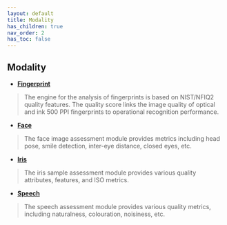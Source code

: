 ```yaml
---
layout: default
title: Modality
has_children: true
nav_order: 2
has_toc: false
---
```


## Modality

+ [__Fingerprint__](https://biometix.github.io/modality/fingerprint.html)

> The engine for the analysis of fingerprints is based on NIST/NFIQ2 quality features. The quality score links the image quality of optical and ink 500 PPI fingerprints to operational recognition performance. 

+ [__Face__](https://biometix.github.io/modality/face.html)

> The face image assessment module provides metrics including head pose, smile detection, inter-eye distance, closed eyes, etc. 

+ [__Iris__](https://biometix.github.io/modality/iris.html)

> The iris sample assessment module provides various quality attributes, features, and ISO metrics. 

+ [__Speech__](https://biometix.github.io/modality/speech.html)

> The speech assessment module provides various quality metrics, including naturalness, colouration, noisiness, etc. 
